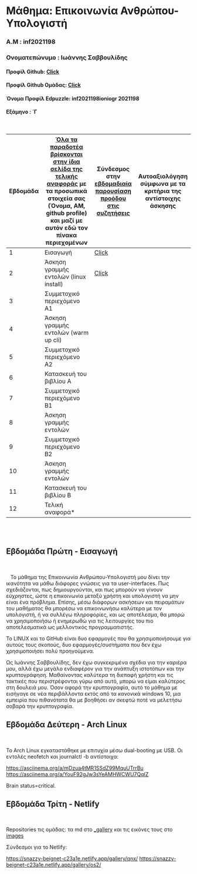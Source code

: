# Μάθημα: Επικοινωνία Ανθρώπου-Υπολογιστή

### Α.Μ : inf2021198

### Ονοματεπώνυμο : Ιωάννης Σαββουλίδης

#### Προφίλ Github: [Click](https://github.com/Vania209)

#### Προφίλ Github Ομάδας: [Click](https://github.com/ContattoContare)

#### Όνομα Προφίλ Edpuzzle: inf2021198ioniogr 2021198

#### Εξάμηνο : ΄Γ

<br />

| Εβδομάδα | [Όλα τα παραδοτέα βρίσκονται στην ίδια σελίδα της τελικής αναφοράς](https://courses-ionio.github.io/help/deliverables/) με τα προσωπικά στοιχεία σας (Όνομα, ΑΜ, github profile) και μαζί με αυτόν εδώ τον πίνακα περιεχομένων | Σύνδεσμος στην [εβδομαδιαία παρουσίαση προόδου στις συζητήσεις](https://github.com/courses-ionio/help/discussions/categories/show-and-tell) | Αυτοαξιολόγηση σύμφωνα με τα κριτήρια της αντίστοιχης άσκησης |
| --- | --- | --- | --- |
| 1 | Εισαγωγή| [Click](https://github.com/courses-ionio/help/discussions/891) | |
| 2 | Άσκηση γραμμής εντολών (linux install) | [Click](https://github.com/courses-ionio/help/discussions/1090) | |
| 3 | Συμμετοχικό περιεχόμενο A1 | | |
| 4 | Άσκηση γραμμής εντολών (warm up cli) | | |
| 5 | Συμμετοχικό περιεχόμενο A2 | | |
| 6 | Κατασκευή του βιβλίου Α | | |
| 7 | Συμμετοχικό περιεχόμενο B1 | | |
| 8 | Άσκηση γραμμής εντολών | | |
| 9 | Συμμετοχικό περιεχόμενο B2 | | |
| 10 | Άσκηση γραμμής εντολών | | |
| 11 | Κατασκευή του βιβλίου Β | | |
| 12 | Τελική αναφορά* | | |


<br /><br />


## Εβδομάδα Πρώτη - Εισαγωγή

<br /> 

&nbsp;&nbsp;&nbsp;Το μάθημα της Επικοινωνία Ανθρώπου-Υπολογιστή μου δίνει την ικανότητα να μάθω διάφορες γνώσεις για τα user-interfaces. Πως σχεδιάζονται, πως δημιουργούνται, και πως μπορούν να γίνουν εύχρηστες, ώστε η επικοινωνία μεταξύ χρήστη και υπολογιστή να μην είναι ένα πρόβλημα. Επίσης, μέσω διάφορων ασκήσεων και πειραμάτων του μαθήματος θα μπορέσω να επικοινωνήσω καλύτερα με τον υπολογιστή, ή να συλλέγω πληροφορίες, και ως αποτέλεσμα, θα μπορώ να χρησιμοποιήσω ή ενημερωθώ για τις λειτουργίες του πιο αποτελεσματικά ως μελλοντικός προγραμματιστής.

Το LINUX και το GitHub είναι δυο εφαρμογές που θα χρησιμοποιήσουμε για αυτούς τους σκοπούς, δυο εφαρμογές/συστήματα που δεν έχω χρησιμοποιήσει πολύ προηγούμενα.

Ως Ιωάννης Σαββουλίδης, δεν έχω συγκεκριμένα σχέδια για την καριέρα μου, αλλά έχω μεγάλο ενδιαφέρον για την ανάπτυξη ιστοτόπων και την κρυπτογράφηση. Μαθαίνοντας καλύτερα τη διεπαφή χρήστη και τις τακτικές που περιστρέφονται γύρω από αυτό, μπορώ να είμαι καλύτερος στη δουλειά μου. Όσον αφορά την κρυπτογραφία, αυτό το μάθημα με εισήγαγε σε νέα περιβάλλοντα εκτός από τα κανονικά windows 10, μια εμπειρία που πιθανότατα θα με βοηθήσει αν σκεφτώ ποτέ να μελετήσω σοβαρά την κρυπτογραφία.

## Εβδομάδα Δεύτερη - Arch Linux

<br /> 

Το Arch Linux εγκαταστάθηκε με επιτυχία μέσω dual-booting με USB.
Οι εντολές neofetch και journalctl -b αντίστοιχα:

https://asciinema.org/a/mDzua4tMR1SSdZ99MquUTrrBu
https://asciinema.org/a/YouF92gJw3sYeAMHWCWU7QqIZ

Brain status=critical.

## Εβδομάδα Τρίτη - Netlify

<br /> 

Repositories τις ομάδας: τα md στο [_gallery](https://github.com/ContattoContare/_gallery/pull/6) και τις εικόνες τους στο [images](https://github.com/ContattoContare/images/pull/6)

Σύνδεσμοι για το Netlify:

https://snazzy-beignet-c23a1e.netlify.app/gallery/qnx/
https://snazzy-beignet-c23a1e.netlify.app/gallery/os2/

